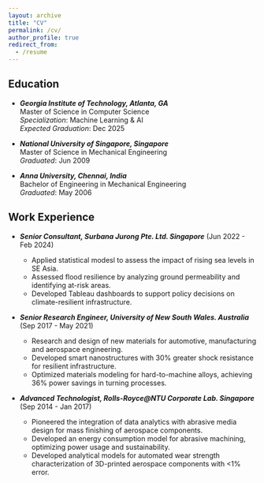 ```yaml
---
layout: archive
title: "CV"
permalink: /cv/
author_profile: true
redirect_from:
  - /resume
---
```


## Education ##
- ***Georgia Institute of Technology, Atlanta, GA***  
  Master of Science in Computer Science  
  *Specialization*: Machine Learning & AI  
  *Expected Graduation*: Dec 2025  

- ***National University of Singapore, Singapore***  
  Master of Science in Mechanical Engineering  
  *Graduated*: Jun 2009  

- ***Anna University, Chennai, India***  
  Bachelor of Engineering in Mechanical Engineering  
  *Graduated*: May 2006

## Work Experience ##
- ***Senior Consultant, Surbana Jurong Pte. Ltd. Singapore*** (Jun 2022 - Feb 2024)
  - Applied statistical modesl to assess the impact of rising sea levels in SE Asia.
  - Assessed flood resilience by analyzing ground permeability and identifying at-risk areas.
  - Developed Tableau dashboards to support policy decisions on climate-resilient infrastructure.

- ***Senior Research Engineer, University of New South Wales. Australia*** (Sep 2017 - May 2021)
  - Research and design of new materials for automotive, manufacturing and aerospace engineering.
  - Developed smart nanostructures with 30% greater shock resistance for resilient infrastructure.
  - Optimized materials modeling for hard-to-machine alloys, achieving 36% power savings in turning processes.
 
- ***Advanced Technologist, Rolls-Royce@NTU Corporate Lab. Singapore*** (Sep 2014 - Jan 2017)
  - Pioneered the integration of data analytics with abrasive media design for mass finishing of aerospace components.
  - Developed an energy consumption model for abrasive machining, optimizing power usage and sustainability.
  - Developed analytical models for automated wear strength characterization of 3D-printed aerospace components with <1% error.
  
 

